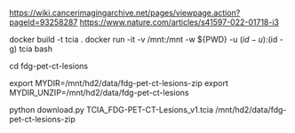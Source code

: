 

https://wiki.cancerimagingarchive.net/pages/viewpage.action?pageId=93258287
https://www.nature.com/articles/s41597-022-01718-i3


docker build -t tcia .
docker run -it -v /mnt:/mnt -w ${PWD} -u $(id -u):$(id -g) tcia bash

cd fdg-pet-ct-lesions

export MYDIR=/mnt/hd2/data/fdg-pet-ct-lesions-zip
export MYDIR_UNZIP=/mnt/hd2/data/fdg-pet-ct-lesions

python download.py TCIA_FDG-PET-CT-Lesions_v1.tcia /mnt/hd2/data/fdg-pet-ct-lesions-zip


